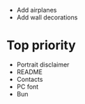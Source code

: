 - Add airplanes
- Add wall decorations

# Top priority

- Portrait disclaimer
- README
- Contacts
- PC font
- Bun